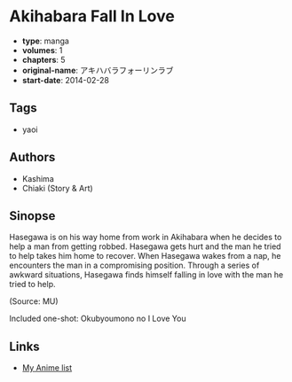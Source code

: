 # Akihabara Fall In Love

-   **type**: manga
-   **volumes**: 1
-   **chapters**: 5
-   **original-name**: アキハバラフォーリンラブ
-   **start-date**: 2014-02-28

## Tags

-   yaoi

## Authors

-   Kashima
-   Chiaki (Story & Art)

## Sinopse

Hasegawa is on his way home from work in Akihabara when he decides to help a man from getting robbed. Hasegawa gets hurt and the man he tried to help takes him home to recover. When Hasegawa wakes from a nap, he encounters the man in a compromising position. Through a series of awkward situations, Hasegawa finds himself falling in love with the man he tried to help.

(Source: MU)

Included one-shot: Okubyoumono no I Love You

## Links

-   [My Anime list](https://myanimelist.net/manga/78859/Akihabara_Fall_In_Love)
